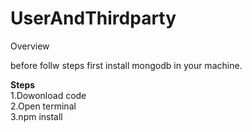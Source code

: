 # UserAndThirdparty

Overview

before follw steps first install mongodb in your machine.

**Steps**<br/>
1.Dowonload code<br/>
2.Open terminal <br/>
3.npm install <br/>
